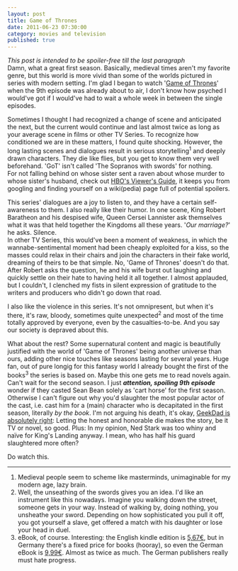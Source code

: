 ```yaml
---
layout: post
title: Game of Thrones
date: 2011-06-23 07:30:00
category: movies and television
published: true
---
```

*This post is intended to be spoiler-free till the last paragraph*  
Damn, what a great first season. Basically, medieval times aren't my favorite genre, but this world is more vivid than some of the worlds pictured in series with modern setting. I'm glad I began to watch '[Game of Thrones](http://www.imdb.com/title/tt0944947/)' when the 9th episode was already about to air, I don't know how psyched I would've got if I would've had to wait a whole week in between the single episodes.

Sometimes I thought I had recognized a change of scene and anticipated the next, but the current would continue and last almost twice as long as your average scene in films or other TV Series. To recognize how conditioned we are in these matters, I found quite shocking. However, the long lasting scenes and dialogues result in serious storytelling<sup>1</sup> and deeply drawn characters. They die like flies, but you get to know them very well beforehand. 'GoT' isn't called 'The Sopranos with swords' for nothing.  
For not falling behind on whose sister sent a raven about whose murder to whose sister's husband, check out [HBO's Viewer's Guide](http://viewers-guide.hbo.com/game-of-thrones/#!/guide/houses/), it keeps you from googling and finding yourself on a wiki(pedia) page full of potential spoilers.

This series' dialogues are a joy to listen to, and they have a certain self-awareness to them. I also really like their humor. In one scene, King Robert Baratheon and his despised wife, Queen Cersei Lannister ask themselves what it was that held together the Kingdoms all these years. '*Our marriage?*' he asks. Silence.  
In other TV Series, this would've been a moment of weakness, in which the wannabe-sentimental  moment had been cheaply exploited for a kiss, so the masses could relax in their chairs and join the characters in their fake world, dreaming of theirs to be that simple. No, 'Game of Thrones' doesn't do that. After Robert asks the question, he and his wife burst out laughing and quickly settle on their hate to having held it all together. I almost applauded, but I couldn't, I clenched my fists in silent expression of gratitude to the writers and producers who didn't go down that road.

I also like the violence in this series. It's not omnipresent, but when it's there, it's raw, bloody, sometimes quite unexpected<sup>2</sup> and most of the time totally approved by everyone, even by the casualties-to-be. And you say our society is depraved about this. 

What about the rest? Some supernatural content and magic is beautifully justified with the world of 'Game of Thrones' being another universe than ours, adding other nice touches like seasons lasting for several years. Huge fan, out of pure longig for this fantasy world I already bought the first of the books<sup>3</sup> the series is based on. Maybe this one gets me to read novels again.  
Can't wait for the second season. I just ***attention, spoiling 9th episode*** wonder if they casted Sean Bean solely as 'cart horse' for the first season. Otherwise I can't figure out why you'd slaughter the most popular actor of the cast, i.e. cast him for a (main) character who is decapitated in the first season, literally *by the book*. I'm not arguing his death, it's okay, [GeekDad is absolutely right](http://www.wired.com/geekdad/2011/06/you-should-keep-watching-game-of-thrones/): Letting the honest and honorable die makes the story, be it TV or novel, so good. Plus: In my opinion, Ned Stark was too whiny and naïve for King's Landing anyway. I mean, who has half his guard slaughtered more often? 

Do watch this. 

---
1. Medieval people seem to scheme like masterminds, unimaginable for my modern age, lazy brain. 
2. Well, the unseathing of the swords gives you an idea. I'd like an instrument like this nowadays. Imagine you walking down the street, someone gets in your way. Instead of walking by, doing nothing, you unsheathe your sword. Depending on how sophisticated you pull it off, you got yourself a slave, get  offered a match with his daughter or lose your head in duel. 
3. eBook, of course. Interesting: the English kindle edition is [5,67€](http://www.amazon.de/Game-Thrones-Song-Fire-ebook/dp/B000QCS8TW/ref=sr_1_2?ie=UTF8&m=A11MW6AJTK8WZ7&s=digital-text&qid=1308776721&sr=1-2), but in Germany there's a fixed price for books (hooray), so even the German eBook is [9,99€](http://www.amazon.de/Das-Lied-von-Feuer-ebook/dp/B004OVEY4O/ref=sr_1_5?ie=UTF8&m=A11MW6AJTK8WZ7&s=digital-text&qid=1308776721&sr=1-5). Almost as twice as much. The German publishers really must hate progress.
